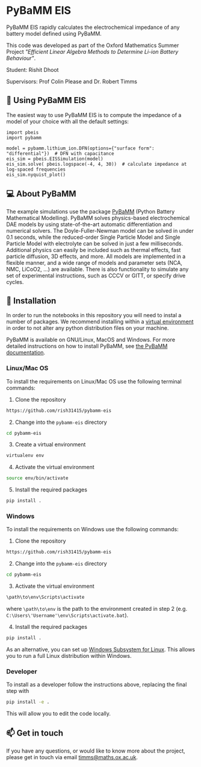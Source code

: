 # PyBaMM EIS
PyBaMM EIS rapidly calculates the electrochemical impedance of any battery model defined using PyBaMM.


This code was developed as part of the Oxford Mathematics Summer Project _"Efficient Linear Algebra Methods to Determine Li-ion Battery Behaviour"_. 

Student: Rishit Dhoot

Supervisors: Prof Colin Please and Dr. Robert Timms

## 🔋 Using PyBaMM EIS
The easiest way to use PyBaMM EIS is to compute the impedance of a model of your choice with all the default settings:
```python3
import pbeis
import pybamm

model = pybamm.lithium_ion.DFN(options={"surface form": "differential"})  # DFN with capacitance
eis_sim = pbeis.EISSimulation(model)
eis_sim.solve( pbeis.logspace(-4, 4, 30))  # calculate impedance at log-spaced frequencies
eis_sim.nyquist_plot()
```

## 💻 About PyBaMM
The example simulations use the package [PyBaMM](www.pybamm.org) (Python Battery Mathematical Modelling). PyBaMM solves physics-based electrochemical DAE models by using state-of-the-art automatic differentiation and numerical solvers. The Doyle-Fuller-Newman model can be solved in under 0.1 seconds, while the reduced-order Single Particle Model and Single Particle Model with electrolyte can be solved in just a few milliseconds. Additional physics can easily be included such as thermal effects, fast particle diffusion, 3D effects, and more. All models are implemented in a flexible manner, and a wide range of models and parameter sets (NCA, NMC, LiCoO2, ...) are available. There is also functionality to simulate any set of experimental instructions, such as CCCV or GITT, or specify drive cycles.

## 🚀 Installation
In order to run the notebooks in this repository you will need to instal a number of packages. We recommend installing within a [virtual environment](https://docs.python.org/3/tutorial/venv.html) in order to not alter any python distribution files on your machine.

PyBaMM is available on GNU/Linux, MacOS and Windows. For more detailed instructions on how to install PyBaMM, see [the PyBaMM documentation](https://pybamm.readthedocs.io/en/latest/install/GNU-linux.html#user-install).

### Linux/Mac OS
To install the requirements on Linux/Mac OS use the following terminal commands:

1. Clone the repository
```bash
https://github.com/rish31415/pybamm-eis
```
2. Change into the `pybamm-eis` directory 
```bash
cd pybamm-eis
```
3. Create a virtual environment
```bash
virtualenv env
```
4. Activate the virtual environment 
```bash
source env/bin/activate
```
5. Install the required packages
```bash 
pip install .
```

### Windows
To install the requirements on Windows use the following commands:

1. Clone the repository
```bash
https://github.com/rish31415/pybamm-eis
```
2. Change into the `pybamm-eis` directory 
```bash
cd pybamm-eis
```
3. Activate the virtual environment 
```bash
\path\to\env\Scripts\activate
```
where `\path\to\env` is the path to the environment created in step 2 (e.g. `C:\Users\'Username'\env\Scripts\activate.bat`).

4. Install the required packages
```bash 
pip install .
```

As an alternative, you can set up [Windows Subsystem for Linux](https://docs.microsoft.com/en-us/windows/wsl/about). This allows you to run a full Linux distribution within Windows.

### Developer 
To install as a developer follow the instructions above, replacing the final step with 
```bash
pip install -e .
```
This will allow you to edit the code locally.

## 📫 Get in touch
If you have any questions, or would like to know more about the project, please get in touch via email <timms@maths.ox.ac.uk>.
